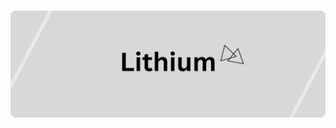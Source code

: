 <h1 align="center">
  <a href="https://lithium.pro" target="_blank"><img src="https://raw.githubusercontent.com/LithiumSolutions/.github/main/assets/lithium-banner-final.png" alt="LithiumSolutions" width="800"></a>
</h1>

